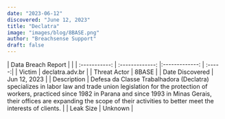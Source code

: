 ```yaml
---
date: "2023-06-12"
discovered: "June 12, 2023"
title: "Declatra"
image: "images/blog/8BASE.png"
author: "Breachsense Support"
draft: false
---
```


| Data Breach Report           |              | 
| :-----------: | :-------------:     |:-------------:    | :-----:|
| Victim      | declatra.adv.br      | 
| Threat Actor      | 8BASE      | 
| Date Discovered      | Jun 12, 2023      | 
| Description      | Defesa da Classe Trabalhadora (Declatra) specializes in labor law and trade union legislation for the protection of workers, practiced since 1982 in Parana and since 1993 in Minas Gerais, their offices are expanding the scope of their activities to better meet the interests of clients.      | 
| Leak Size      | Unknown      | 

